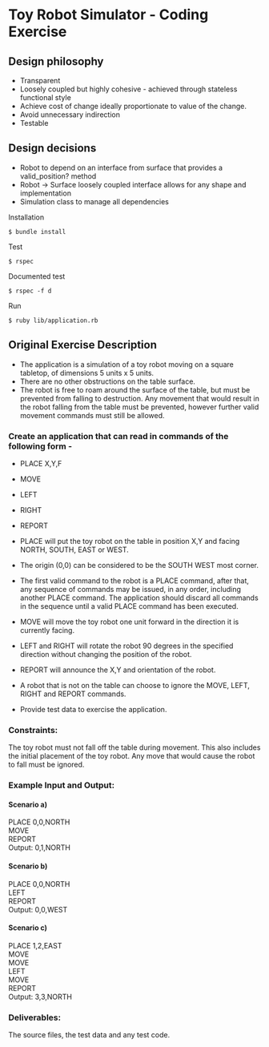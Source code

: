 # Toy Robot Simulator - Coding Exercise

## Design philosophy

* Transparent
* Loosely coupled but highly cohesive - achieved through stateless functional style
* Achieve cost of change ideally proportionate to value of the change.
* Avoid unnecessary indirection
* Testable

## Design decisions

* Robot to depend on an interface from surface that provides a valid_position? method
* Robot -> Surface loosely coupled interface allows for any shape and implementation
* Simulation class to manage all dependencies

Installation
```shell
$ bundle install
```

Test
```shell
$ rspec  
```

Documented test
```shell
$ rspec -f d
```

Run
```shell
$ ruby lib/application.rb
```

## Original Exercise Description

* The application is a simulation of a toy robot moving on a square tabletop, of dimensions 5 units x 5 units.
* There are no other obstructions on the table surface.
* The robot is free to roam around the surface of the table, but must be prevented from falling to destruction. Any movement that would result in the robot falling from the table must be prevented, however further valid movement commands must still
be allowed.

### Create an application that can read in commands of the following form -
* PLACE X,Y,F
* MOVE
* LEFT
* RIGHT
* REPORT

* PLACE will put the toy robot on the table in position X,Y and facing NORTH, SOUTH, EAST or WEST.
* The origin (0,0) can be considered to be the SOUTH WEST most corner.
* The first valid command to the robot is a PLACE command, after that, any sequence of commands may be issued, in any order, including another PLACE command. The application should discard all commands in the sequence until a valid PLACE command has been executed.
* MOVE will move the toy robot one unit forward in the direction it is currently facing.
* LEFT and RIGHT will rotate the robot 90 degrees in the specified direction without changing the position of the robot.
* REPORT will announce the X,Y and orientation of the robot.
* A robot that is not on the table can choose to ignore the MOVE, LEFT, RIGHT and REPORT commands.
* Provide test data to exercise the application.


### Constraints:
The toy robot must not fall off the table during movement. This also includes the initial placement of the toy robot. Any move that would cause the robot to fall must be ignored.

### Example Input and Output:
#### Scenario a)
PLACE 0,0,NORTH  
MOVE  
REPORT  
Output: 0,1,NORTH  

#### Scenario b)
PLACE 0,0,NORTH  
LEFT  
REPORT  
Output: 0,0,WEST  

#### Scenario c)
PLACE 1,2,EAST  
MOVE  
MOVE  
LEFT  
MOVE  
REPORT  
Output: 3,3,NORTH  

### Deliverables:
The source files, the test data and any test code.
